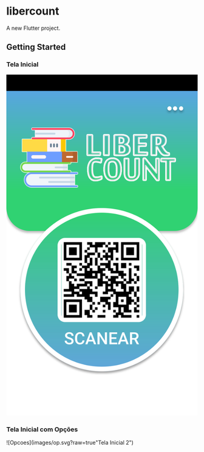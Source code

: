 # libercount

A new Flutter project.

## Getting Started


### Tela Inicial
![Alt text](images/TelaInicial.svg?raw=true "Tela Inicial 1")

### Tela Inicial com Opções
![Opcoes](images/op.svg?raw=true"Tela Inicial 2")


